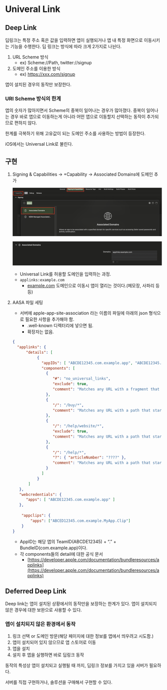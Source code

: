 # Univeral Link

## Deep Link

딥링크는 특정 주소 혹은 값을 입력하면 앱이 실행되거나 앱 내 특정 화면으로 이동시키는 기능을 수행한다. 딥 링크는 방식에 따라 크게 2가지로 나뉜다.

1. URL Scheme 방식
    - ex) Scheme://Path, twitter://signup
2. 도메인 주소를 이용한 방식
    - ex) https://xxx.com/signup

앱이 설치된 경우의 동작만 보장한다.

### URI Scheme 방식의 한계

앱의 숫자가 많아지면서 Scheme의 중복이 일어나는 경우가 많아졌다. 중복이 일어나는 경우 바로 앱으로 이동하는게 아니라 어떤 앱으로 이동할지 선택하는 동작이 추가되므로 편하지 않다.

한계를 극복하기 위해 고유값이 되는 도메인 주소를 사용하는 방법이 등장한다.

iOS에서는 Universal Link로 불린다.

## 구현

1. Signing & Capabilities → +Capability → Associated Domains에 도메인 추가
    
    ![스크린샷 2024-05-12 오후 12.33.52.png](Images/universal_link_1.png)
    
    ![스크린샷 2024-05-12 오후 12.38.17.png](Images/universal_link_2.png)
    
    - Universal Link를 허용할 도메인을 입력하는 과정.
    - `applinks:example.com`
        - [example.com](http://example.com) 도메인으로 이동시 앱이 열리는 것이다.(메모장, 사파리 등등)
2. AASA 파일 세팅
    - 서버에 apple-app-site-association 라는 이름의 파일에 아래의 json 형식으로 필요한 사항을 추가해야 함.
        - .well-known 디렉터리에 넣으면 됨.
        - 확장자는 없음.
    
    ```json
    {
      "applinks": {
          "details": [
               {
                 "appIDs": [ "ABCDE12345.com.example.app", "ABCDE12345.com.example.app2" ],
                 "components": [
                   {
                      "#": "no_universal_links",
                      "exclude": true,
                      "comment": "Matches any URL with a fragment that equals no_universal_links and instructs the system not to open it as a universal link."
                   },
                   {
                      "/": "/buy/*",
                      "comment": "Matches any URL with a path that starts with /buy/."
                   },
                   {
                      "/": "/help/website/*",
                      "exclude": true,
                      "comment": "Matches any URL with a path that starts with /help/website/ and instructs the system not to open it as a universal link."
                   },
                   {
                      "/": "/help/*",
                      "?": { "articleNumber": "????" },
                      "comment": "Matches any URL with a path that starts with /help/ and that has a query item with name 'articleNumber' and a value of exactly four characters."
                   }
                 ]
               }
           ]
       },
       "webcredentials": {
          "apps": [ "ABCDE12345.com.example.app" ]
       },
    
        "appclips": {
            "apps": ["ABCED12345.com.example.MyApp.Clip"]
        }
    }
    ```
    
    - AppID는 해당 앱의 TeamID(ABCDE12345) + “.” + BundleID(com.example.app)이다.
    - 각 components들의 detail에 대한 공식 문서
        - [https://developer.apple.com/documentation/bundleresources/applinks](https://developer.apple.com/documentation/bundleresources/applinks)

## Deferred Deep Link

Deep link는 앱이 설치된 상황에서의 동작만을 보장하는 한계가 있다. 앱이 설치되지 않은 경우에 대한 보완으로 사용할 수 있다.

### 앱이 설치되지 않은 환경에서 동작

1. 링크 선택 or 도메인 방문(해당 페이지에 대한 정보를 앱에서 띄우려고 시도함.)
2. 앱이 설치되어 있지 않으므로 앱 스토어로 이동
3. 앱을 설치
4. 설치 후 앱을 실행하면 바로 딥링크 동작

동작의 특성상 앱이 설치되고 실행될 때 까지, 딥링크 정보를 가지고 있을 서버가 필요하다.

서버를 직접 구현하거나, 솔루션을 구매해서 구현할 수 있다.
